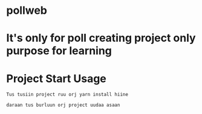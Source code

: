 # pollweb
# It's only for poll creating project only purpose for learning

# Project Start Usage
```
Tus tusiin project ruu orj yarn install hiine

daraan tus burluun orj project uudaa asaan
```
